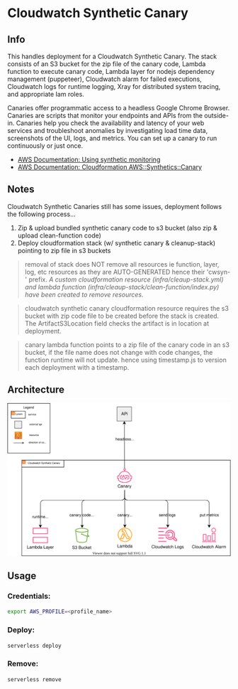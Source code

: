 # Cloudwatch Synthetic Canary

## Info 

This handles deployment for a Cloudwatch Synthetic Canary. The stack consists of an S3 bucket for the zip file of the canary code, Lambda function to execute canary code, Lambda layer for nodejs dependency management (puppeteer), Cloudwatch alarm for failed executions, Cloudwatch logs for runtime logging, Xray for distributed system tracing, and appropriate Iam roles.

Canaries offer programmatic access to a headless Google Chrome Browser. Canaries are scripts that monitor your endpoints and APIs from the outside-in. Canaries help you check the availability and latency of your web services and troubleshoot anomalies by investigating load time data, screenshots of the UI, logs, and metrics. You can set up a canary to run continuously or just once.

- [AWS Documentation: Using synthetic monitoring](https://docs.aws.amazon.com/AmazonCloudWatch/latest/monitoring/CloudWatch_Synthetics_Canaries.html)
- [AWS Documentation: Cloudformation AWS::Synthetics::Canary](https://docs.aws.amazon.com/AWSCloudFormation/latest/UserGuide/aws-resource-synthetics-canary.html)


## Notes
Cloudwatch Synthetic Canaries still has some issues, deployment follows the following process...

1. Zip & upload bundled synthetic canary code to s3 bucket (also zip & upload clean-function code)
2. Deploy cloudformation stack (w/ synthetic canary & cleanup-stack) pointing to zip file in s3 buckets

> removal of stack does NOT remove all resources ie function, layer, log, etc resources as they are AUTO-GENERATED hence their 'cwsyn-' prefix. *A custom cloudformation resource (infra/cleaup-stack.yml) and lambda function (infra/cleaup-stack/clean-function/index.py) have been created to remove resources.*

> cloudwatch synthetic canary cloudformation resource requires the s3 bucket with zip code file to be created before the stack is created. The ArtifactS3Location field checks the artifact is in location at deployment.

> canary lambda function points to a zip file of the canary code in an s3 bucket, if the file name does not change with code changes, the function runtime will not update. hence using timestamp.js to version each deployment with a timestamp.


## Architecture

<p align="center">
  <img src="/architecture-diagram.drawio.svg" />
</p>


## Usage 

### Credentials:

```bash
export AWS_PROFILE=<profile_name>
```

### Deploy:

```bash
serverless deploy
```

### Remove:

```bash
serverless remove
```

